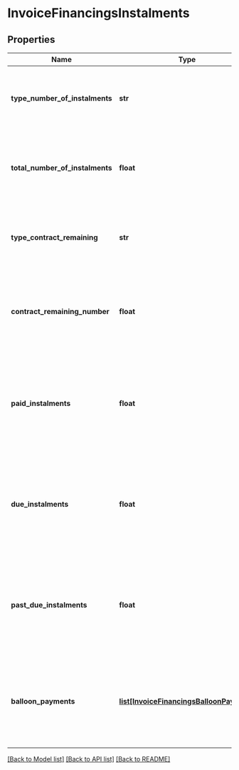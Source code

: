 # InvoiceFinancingsInstalments

## Properties
Name | Type | Description | Notes
------------ | ------------- | ------------- | -------------
**type_number_of_instalments** | **str** | Tipo de prazo total do contrato referente à modalidade de crédito informada. | 
**total_number_of_instalments** | **float** | Prazo Total segundo o tipo (dia, semana, mês, ano) referente à Modalidade de Crédito informada. | 
**type_contract_remaining** | **str** | Tipo de prazo remanescente do contrato referente à modalidade de crédito informada.  | 
**contract_remaining_number** | **float** | Prazo Remanescente segundo o tipo (dia, semana, mês, ano) referente à Modalidade de Crédito informada. | 
**paid_instalments** | **float** | Quantidade de prestações pagas. (No caso de modalidades que não possuam parcelas, o número de prestações é igual a zero) | 
**due_instalments** | **float** | Quantidade de prestações a vencer.(No caso de modalidades que não possuam parcelas, o número de prestações é igual a zero) | 
**past_due_instalments** | **float** | Quantidade de prestações vencidas. (No caso de modalidades que não possuam parcelas, o número de prestações é igual a zero) | 
**balloon_payments** | [**list[InvoiceFinancingsBalloonPayment]**](InvoiceFinancingsBalloonPayment.md) | Lista que traz as datas de vencimento e valor das parcelas não regulares do contrato da modalidade de crédito consultada | 

[[Back to Model list]](../README.md#documentation-for-models) [[Back to API list]](../README.md#documentation-for-api-endpoints) [[Back to README]](../README.md)


